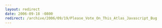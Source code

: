 ```yaml
---
layout: redirect
date: 2006-09-18 -0800
redirect: /archive/2006/09/19/Please_Vote_On_This_Atlas_Javascript_Bug.aspx/
---
```

